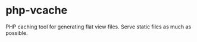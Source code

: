 php-vcache
==========

PHP caching tool for generating flat view files.  Serve static files as much as possible.